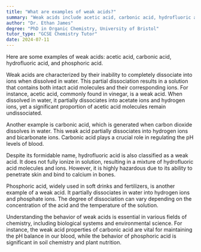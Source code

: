 ```yaml
---
title: "What are examples of weak acids?"
summary: "Weak acids include acetic acid, carbonic acid, hydrofluoric acid, and phosphoric acid, which are characterized by their incomplete ionization in solution."
author: "Dr. Ethan James"
degree: "PhD in Organic Chemistry, University of Bristol"
tutor_type: "GCSE Chemistry Tutor"
date: 2024-07-11
---
```


Here are some examples of weak acids: acetic acid, carbonic acid, hydrofluoric acid, and phosphoric acid.

Weak acids are characterized by their inability to completely dissociate into ions when dissolved in water. This partial dissociation results in a solution that contains both intact acid molecules and their corresponding ions. For instance, acetic acid, commonly found in vinegar, is a weak acid. When dissolved in water, it partially dissociates into acetate ions and hydrogen ions, yet a significant proportion of acetic acid molecules remain undissociated.

Another example is carbonic acid, which is generated when carbon dioxide dissolves in water. This weak acid partially dissociates into hydrogen ions and bicarbonate ions. Carbonic acid plays a crucial role in regulating the pH levels of blood.

Despite its formidable name, hydrofluoric acid is also classified as a weak acid. It does not fully ionize in solution, resulting in a mixture of hydrofluoric acid molecules and ions. However, it is highly hazardous due to its ability to penetrate skin and bind to calcium in bones.

Phosphoric acid, widely used in soft drinks and fertilizers, is another example of a weak acid. It partially dissociates in water into hydrogen ions and phosphate ions. The degree of dissociation can vary depending on the concentration of the acid and the temperature of the solution.

Understanding the behavior of weak acids is essential in various fields of chemistry, including biological systems and environmental science. For instance, the weak acid properties of carbonic acid are vital for maintaining the pH balance in our blood, while the behavior of phosphoric acid is significant in soil chemistry and plant nutrition.
    